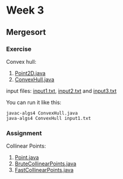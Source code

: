 # Week 3

## Mergesort

### Exercise

Convex hull:

1. [Point2D.java](https://github.com/seineo/Algorithms/blob/master/Part1/week3/Point2D.java)
2. [ConvexHull.java](https://github.com/seineo/Algorithms/blob/master/Part1/week3/ConvexHull.java)

input files: [input1.txt](https://github.com/seineo/Algorithms/blob/master/Part1/week3/input1.txt), [input2.txt](https://github.com/seineo/Algorithms/blob/master/Part1/week3/input2.txt) and [input3.txt](https://github.com/seineo/Algorithms/blob/master/Part1/week3/input3.txt)

You can run it like this:

```shell
javac-algs4 ConvexHull.java 
java-algs4 ConvexHull input1.txt
```

### Assignment

Collinear Points:

1. [Point.java](https://github.com/seineo/Algorithms/blob/master/Part1/week3/Point.java)
2. [BruteCollinearPoints.java](https://github.com/seineo/Algorithms/blob/master/Part1/week3/BruteCollinearPoints.java)
3. [FastCollinearPoints.java](https://github.com/seineo/Algorithms/blob/master/Part1/week3/FastCollinearPoints.java)